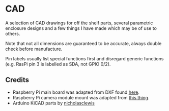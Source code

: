 CAD
===

A selection of CAD drawings for off the shelf parts, several parametric enclosure designs and a few things I have made which may be of use to others.

Note that not all dimensions are guaranteed to be accurate, always double check before manufacture.

Pin labels usually list special functions first and disregard generic functions (e.g. RasPi pin 3 is labelled as SDA, not GPIO 0/2).

Credits
-------

  - Raspberry Pi main board was adapted from DXF found [here](http://www.raspberry-projects.com/pi/pi-hardware/model-b-cad).
  - Raspberry Pi camera module mount was adapted from [this thing](http://www.thingiverse.com/thing:214466).
  - Arduino KiCAD parts by [nicholasclewis](http://www.thingiverse.com/thing:6430)
